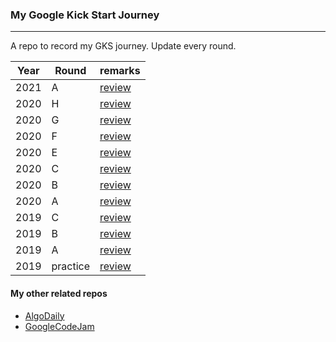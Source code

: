### My Google Kick Start Journey

---

A repo to record my GKS journey. Update every round.

| Year | Round    | remarks                            |
| ---- | -------- | ---------------------------------- |
| 2021 | A        | [review](/2021/A/review.md)        |
| 2020 | H        | [review](/2020/H/review.md)        |
| 2020 | G        | [review](/2020/G/review.md)        |
| 2020 | F        | [review](/2020/F/review.md)        |
| 2020 | E        | [review](/2020/E/review.md)        |
| 2020 | C        | [review](/2020/C/review.md)        |
| 2020 | B        | [review](/2020/B/review.md)        |
| 2020 | A        | [review](/2020/A/review.md)        |
| 2019 | C        | [review](/2019/roundC/review.md)   |
| 2019 | B        | [review](/2019/roundB/review.md)   |
| 2019 | A        | [review](/2019/roundA/review.md)   |
| 2019 | practice | [review](/2019/practice/review.md) |

#### My other related repos

- [AlgoDaily](https://github.com/calvinchankf/AlgoDaily)
- [GoogleCodeJam](https://github.com/calvinchankf/GoogleCodeJam)
